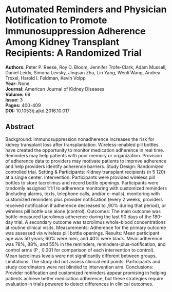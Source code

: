 # Automated Reminders and Physician Notification to Promote Immunosuppression Adherence Among Kidney Transplant Recipients: A Randomized Trial

**Authors:** Peter P. Reese, Roy D. Bloom, Jennifer Trofe-Clark, Adam Mussell, Daniel Leidy, Simona Levsky, Jingsan Zhu, Lin Yang, Wenli Wang, Andrea Troxel, Harold I. Feldman, Kevin Volpp  
**Year:** None  
**Journal:** American Journal of Kidney Diseases  
**Volume:** 69  
**Issue:** 3  
**Pages:** 400-409  
**DOI:** 10.1053/j.ajkd.2016.10.017  

## Abstract
Background: Immunosuppression nonadherence increases the risk for kidney transplant loss after transplantation. Wireless-enabled pill bottles have created the opportunity to monitor medication adherence in real time. Reminders may help patients with poor memory or organization. Provision of adherence data to providers may motivate patients to improve adherence and help providers identify adherence barriers. Study Design: Randomized controlled trial. Setting & Participants: Kidney transplant recipients (n 5 120) at a single center. Intervention: Participants were provided wireless pill bottles to store tacrolimus and record bottle openings. Participants were randomly assigned 1:1:1 to adherence monitoring with customized reminders (including alarms, texts, telephone calls, and/or e-mails), monitoring with customized reminders plus provider notiﬁcation (every 2 weeks, providers received notiﬁcation if adherence decreased to ,90% during that period), or wireless pill bottle use alone (control). Outcomes: The main outcome was bottle-measured tacrolimus adherence during the last 90 days of the 180-day trial. A secondary outcome was tacrolimus whole-blood concentrations at routine clinical visits.
Measurements: Adherence for the primary outcome was assessed via wireless pill bottle openings.
Results: Mean participant age was 50 years; 60% were men, and 40% were black. Mean adherence was 78%, 88%, and 55% in the reminders, reminders-plus-notiﬁcation, and control arms (P , 0.001 for comparison of each intervention to control). Mean tacrolimus levels were not signiﬁcantly different between groups. Limitations: The study did not assess clinical end points. Participants and study coordinators were not blinded to intervention arm.
Conclusions: Provider notiﬁcation and customized reminders appear promising in helping patients achieve better medication adherence, but these strategies require evaluation in trials powered to detect differences in clinical outcomes.

